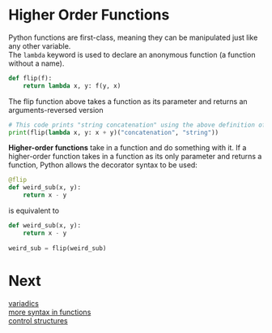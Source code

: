 # Higher Order Functions
Python functions are first-class, meaning they can be manipulated just like any other variable.\
The `lambda` keyword is used to declare an anonymous function (a function without a name).
```py
def flip(f):
    return lambda x, y: f(y, x)
```
The flip function above takes a function as its parameter and returns an arguments-reversed version
```py
# This code prints "string concatenation" using the above definition of `flip`
print(flip(lambda x, y: x + y)("concatenation", "string"))
```
**Higher-order functions** take in a function and do something with it.
If a higher-order function takes in a function as its only parameter and returns a function, Python allows the decorator syntax to be used:
```py
@flip
def weird_sub(x, y):
    return x - y
```
is equivalent to
```py
def weird_sub(x, y):
    return x - y
    
weird_sub = flip(weird_sub)
```
# Next
[variadics](4b_variadics.md)\
[more syntax in functions](4c_extrafunctionsyntax.md)\
[control structures](5_controlstructures.md)
